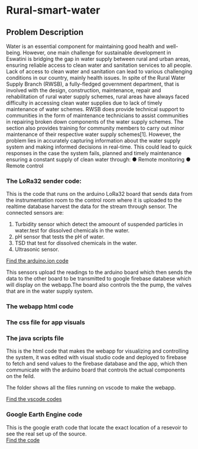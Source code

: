 # Rural-smart-water

## Problem Description
Water is an essential component for maintaining good health and well-being.
However, one main challenge for sustainable development in Eswatini is bridging the
gap in water supply between rural and urban areas, ensuring reliable access to clean
water and sanitation services to all people. Lack of access to clean water and
sanitation can lead to various challenging conditions in our country, mainly health
issues. In spite of the Rural Water Supply Branch (RWSB), a fully-fledged government
department, that is involved with the design, construction, maintenance, repair and
rehabilitation of rural water supply schemes, rural areas have always faced difficulty
in accessing clean water supplies due to lack of timely maintenance of water
schemes. RWSB does provide technical support to communities in the form of
maintenance technicians to assist communities in repairing broken down
components of the water supply schemes. The section also provides training for
community members to carry out minor maintenance of their respective water
supply schemes[1]. However, the problem lies in accurately capturing information
about the water supply system and making informed decisions in real-time. This
could lead to quick responses in the case the system fails, planned and timely
maintenance ensuring a constant supply of clean water through:
● Remote monitoring
● Remote control

### The LoRa32 sender code:
This is the code that runs on the arduino LoRa32 board that sends data from the instrumentation room to the control room where it is uploaded
to the realtime database harvest the data for the stream through sensor. The connected sensors are:

1. Turbidity sensor which detect the amoount of suspended particles in water.test for dissolved chemicals in the water.
2. pH sensor that tests the pH of water.
3. TSD  that test for dissolved chemicals in the water.
4. Ultrasonic sensor.

[Find the arduino.ion code](https://github.com/minenhledlamini12/Rural-smart-water/tree/main/firebase-rural-smart-water)

This sensors upload the readings to the arduino board which then sends the data to the other board to be transmitted to
google firebase databese which will display on the webapp.The board also controls the the pump, the valves that are in the water supply system.



### The webapp html code 
### The css file for app visuals
### The java scripts file

This is the html code that makes the webapp for visualizing and controlling the system, it was edited with visual studio code and deployed to firebase 
to fetch and send values to the firebase database and the app, which then communicate with the arduino board that controls the actual components on the 
feild.

The folder shows all the files running on vscode to make the webapp.

[Find the vscode codes](https://github.com/minenhledlamini12/Rural-smart-water/tree/main/firebase-rural-smart-water) 

### Google Earth Engine code
This is the google erath code that locate the exact location of a resevoir to see the real set up of the source.  
[Find the code](https://github.com/minenhledlamini12/Rural-smart-water/blob/main/rural_smart_water_googleearth.py)


